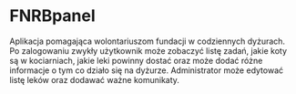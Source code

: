 # FNRBpanel

Aplikacja pomagająca wolontariuszom fundacji w codziennych dyżurach.
Po zalogowaniu zwykły użytkownik może zobaczyć listę zadań, jakie koty są w kociarniach, jakie leki powinny dostać oraz może dodać różne informacje o tym co działo się na dyżurze.
Administrator może edytować listę leków oraz dodawać ważne komunikaty.
